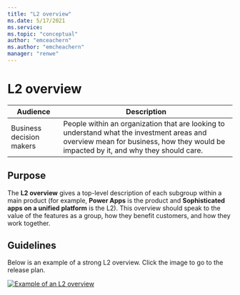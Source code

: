 ```yaml
---
title: "L2 overview"
ms.date: 5/17/2021
ms.service: 
ms.topic: "conceptual"
author: "emceachern"
ms.author: "emcheachern"
manager: "renwe"
---
```



# L2 overview

| Audience | Description |
|-------------|------------|
| Business decision makers | People within an organization that are looking to understand what the investment areas and overview mean for business, how they would be impacted by it, and why they should care. |

## Purpose

The **L2 overview** gives a top-level description of each subgroup within a main product (for example, **Power Apps** is the product and **Sophisticated apps on a unified platform** is the L2). This overview should speak to the value of the features as a group, how they benefit customers, and how they work together.

## Guidelines

Below is an example of a strong L2 overview. Click the image to go to the release plan.  

[![Example of an L2 overview](release-plans/content-dev/media/L2overview.png "Example of an L2 overview")](https://docs.microsoft.com/dynamics365-release-plan/2021wave1/service/dynamics365-customer-service/knowledge-management)



